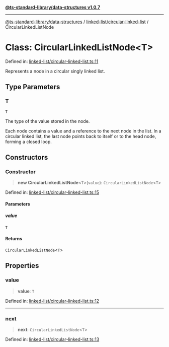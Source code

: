 [**@ts-standard-library/data-structures v1.0.7**](../../../README.md)

***

[@ts-standard-library/data-structures](../../../modules.md) / [linked-list/circular-linked-list](../README.md) / CircularLinkedListNode

# Class: CircularLinkedListNode\<T\>

Defined in: [linked-list/circular-linked-list.ts:11](https://github.com/gabaudette/ts-stdlib/blob/be448e6a9d9c20c6c2f27f6550ce4e65fc8c9b89/packages/data-structures/src/linked-list/circular-linked-list.ts#L11)

Represents a node in a circular singly linked list.

## Type Parameters

### T

`T`

The type of the value stored in the node.

Each node contains a value and a reference to the next node in the list.
In a circular linked list, the last node points back to itself or to the head node,
forming a closed loop.

## Constructors

### Constructor

> **new CircularLinkedListNode**\<`T`\>(`value`): `CircularLinkedListNode`\<`T`\>

Defined in: [linked-list/circular-linked-list.ts:15](https://github.com/gabaudette/ts-stdlib/blob/be448e6a9d9c20c6c2f27f6550ce4e65fc8c9b89/packages/data-structures/src/linked-list/circular-linked-list.ts#L15)

#### Parameters

##### value

`T`

#### Returns

`CircularLinkedListNode`\<`T`\>

## Properties

### value

> **value**: `T`

Defined in: [linked-list/circular-linked-list.ts:12](https://github.com/gabaudette/ts-stdlib/blob/be448e6a9d9c20c6c2f27f6550ce4e65fc8c9b89/packages/data-structures/src/linked-list/circular-linked-list.ts#L12)

***

### next

> **next**: `CircularLinkedListNode`\<`T`\>

Defined in: [linked-list/circular-linked-list.ts:13](https://github.com/gabaudette/ts-stdlib/blob/be448e6a9d9c20c6c2f27f6550ce4e65fc8c9b89/packages/data-structures/src/linked-list/circular-linked-list.ts#L13)
